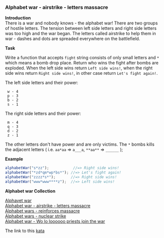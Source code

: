 ### Alphabet war - airstrike - letters massacre

**Introduction**  
There is a war and nobody knows - the alphabet war!
There are two groups of hostile letters. The tension between left side letters and right side letters was too high and the war began. The letters called airstrike to help them in war - dashes and dots are spreaded everywhere on the battlefield.

**Task**  

Write a function that accepts `fight` string consists of only small letters and `*` which means a bomb drop place. Return who wins the fight after bombs are exploded. When the left side wins return `Left side wins!`, when the right side wins return `Right side wins!`, in other case return `Let's fight again!`.

The left side letters and their power:
```
 w - 4
 p - 3 
 b - 2
 s - 1
 ```
The right side letters and their power:
```
 m - 4
 q - 3 
 d - 2
 z - 1
```

The other letters don't have power and are only victims.
The `*` bombs kills the adjacent letters ( i.e. `aa*aa` => `a___a`, `**aa**` => `______` );

**Example**  
```javascript
alphabetWar("s*zz");           //=> Right side wins!
alphabetWar("*zd*qm*wp*bs*"); //=> Let's fight again!
alphabetWar("zzzz*s*");       //=> Right side wins!
alphabetWar("www*www****z");  //=> Left side wins!
```

**Alphabet war Collection**  

[Alphavet war](https://www.codewars.com/kata/59377c53e66267c8f6000027)  
[Alphabet war - airstrike - letters massacre](https://www.codewars.com/kata/5938f5b606c3033f4700015a)  
[Alphabet wars - reinforces massacre](https://www.codewars.com/kata/alphabet-wars-reinforces-massacre)  
[Alphabet wars - nuclear strike](https://www.codewars.com/kata/59437bd7d8c9438fb5000004)  
[Alphabet war - Wo lo loooooo priests join the war](https://www.codewars.com/kata/59473c0a952ac9b463000064)   

The link to this [kata](https://www.codewars.com/kata/alphabet-war-airstrike-letters-massacre/javascript)
